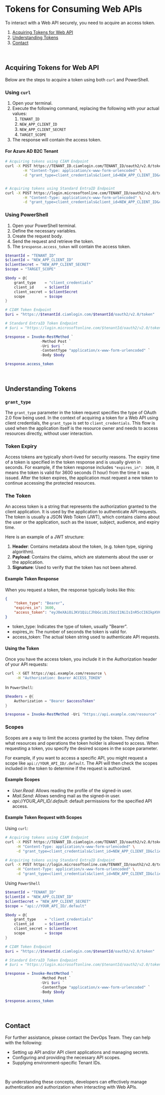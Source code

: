 # Tokens for Consuming Web APIs

To interact with a Web API securely, you need to acquire an access token.

1. [Acquiring Tokens for Web API](#acquiring-tokens-for-web-api)
2. [Understanding Tokens](#understanding-tokens)
3. [Contact](#contact)

&nbsp;

## Acquiring Tokens for Web API

Below are the steps to acquire a token using both `curl` and PowerShell.

### Using `curl`

1. Open your terminal.
2. Execute the following command, replacing the following with your actual values:
   1. `TENANT_ID`
   2. `NEW_APP_CLIENT_ID`
   3. `NEW_APP_CLIENT_SECRET`
   4. `TARGET_SCOPE`
3. The response will contain the access token.

#### For Azure AD B2C Tenant

```sh
# Acquiring tokens using CIAM Endpoint
curl -X POST https://TENANT_ID.ciamlogin.com/TENANT_ID/oauth2/v2.0/token \
        -H "Content-Type: application/x-www-form-urlencoded" \
        -d "grant_type=client_credentials&client_id=NEW_APP_CLIENT_ID&client_secret=NEW_APP_CLIENT_SECRET&scope=TARGET_SCOPE"


# Acquiring tokens using Standard EntraID Endpoint
curl -X POST https://login.microsoftonline.com/TENANT_ID/oauth2/v2.0/token \
        -H "Content-Type: application/x-www-form-urlencoded" \
        -d "grant_type=client_credentials&client_id=NEW_APP_CLIENT_ID&client_secret=NEW_APP_CLIENT_SECRET&scope=TARGET_SCOPE"
```

### Using PowerShell

1. Open your PowerShell terminal.
2. Define the necessary variables.
3. Create the request body.
4. Send the request and retrieve the token.
5. The `$response.access_token` will contain the access token.

```ps1
$tenantId = "TENANT_ID"
$clientId = "NEW_APP_CLIENT_ID"
$clientSecret = "NEW_APP_CLIENT_SECRET"
$scope = "TARGET_SCOPE"

$body = @{
    grant_type    = "client_credentials"
    client_id     = $clientId
    client_secret = $clientSecret
    scope         = $scope
}

# CIAM Token Endpoint
$uri = "https://$tenantId.ciamlogin.com/$tenantId/oauth2/v2.0/token"

# Standard EntraID Token Endpoint
# $uri = "https://login.microsoftonline.com/$tenantId/oauth2/v2.0/token"

$response = Invoke-RestMethod `
                -Method Post `
                -Uri $uri `
                -ContentType "application/x-www-form-urlencoded" `
                -Body $body

$response.access_token
```

&nbsp;

## Understanding Tokens

### `grant_type`

The `grant_type` parameter in the token request specifies
the type of OAuth 2.0 flow being used.
In the context of acquiring a token for a Web API using client credentials,
the `grant_type` is set to `client_credentials`.
This flow is used when the application itself is the resource owner
and needs to access resources directly, without user interaction.

### Token Expiry

Access tokens are typically short-lived for security reasons.
The expiry time of a token is specified in the token response
and is usually given in seconds.
For example, if the token response includes `"expires_in": 3600`,
it means the token is valid for 3600 seconds (1 hour) from the time it was issued.
After the token expires, the application must request a new token
to continue accessing the protected resources.

### The Token

An access token is a string that represents the authorization granted
to the client application.
It is used by the application to authenticate API requests.
The token is usually a JSON Web Token (JWT), which contains
claims about the user or the application,
such as the issuer, subject, audience, and expiry time.

Here is an example of a JWT structure:

1. **Header**: Contains metadata about the token, (e.g. token type, signing algorithm).
2. **Payload**: Contains the claims, which are statements about the user or the application.
3. **Signature**: Used to verify that the token has not been altered.

#### Example Token Response

When you request a token, the response typically looks like this:

```json
{
    "token_type": "Bearer",
    "expires_in": 3600,
    "access_token": "eyJ0eXAiOiJKV1QiLCJhbGciOiJSUzI1NiIsInR5cCI6IkpXVCJ9..."
}
```

- token_type: Indicates the type of token, usually "Bearer".
- expires_in: The number of seconds the token is valid for.
- access_token: The actual token string used to authenticate API requests.

#### Using the Token

Once you have the access token,
you include it in the Authorization header of your API requests:

```sh
curl -X GET https://api.example.com/resource \
     -H "Authorization: Bearer ACCESS_TOKEN"
```

In `PowerShell`:

```ps1
$headers = @{
    Authorization = "Bearer $accessToken"
}

$response = Invoke-RestMethod -Uri "https://api.example.com/resource" -Headers $headers
```

### Scopes

Scopes are a way to limit the access granted by the token.
They define what resources and operations the token holder is allowed to access.
When requesting a token, you specify the desired scopes in the scope parameter.

For example, if you want to access a specific API,
you might request a scope like `api://YOUR_API_ID/.default`.
The API will then check the scopes included in the token
to determine if the request is authorized.

#### Example Scopes

- *User.Read*: Allows reading the profile of the signed-in user.
- *Mail.Send*: Allows sending mail as the signed-in user.
- *api://YOUR_API_ID/.default*: default permissions for the specified API access.

#### Example Token Request with Scopes

Using `curl`:

```sh
# Acquiring tokens using CIAM Endpoint
curl -X POST https://TENANT_ID.ciamlogin.com/TENANT_ID/oauth2/v2.0/token \
     -H "Content-Type: application/x-www-form-urlencoded" \
     -d "grant_type=client_credentials&client_id=NEW_APP_CLIENT_ID&client_secret=NEW_APP_CLIENT_SECRET&scope=api://YOUR_API_ID/.default"

# Acquiring tokens using Standard EntraID Endpoint
curl -X POST https://login.microsoftonline.com/TENANT_ID/oauth2/v2.0/token \
     -H "Content-Type: application/x-www-form-urlencoded" \
     -d "grant_type=client_credentials&client_id=NEW_APP_CLIENT_ID&client_secret=NEW_APP_CLIENT_SECRET&scope=api://YOUR_API_ID/.default"
```

Using `PowerShell`

```ps1
$tenantId = "TENANT_ID"
$clientId = "NEW_APP_CLIENT_ID"
$clientSecret = "NEW_APP_CLIENT_SECRET"
$scope = "api://YOUR_API_ID/.default"

$body = @{
    grant_type    = "client_credentials"
    client_id     = $clientId
    client_secret = $clientSecret
    scope         = $scope
}

# CIAM Token Endpoint
$uri = "https://$tenantId.ciamlogin.com/$tenantId/oauth2/v2.0/token"

# Standard EntraID Token Endpoint
# $uri = "https://login.microsoftonline.com/$tenantId/oauth2/v2.0/token"

$response = Invoke-RestMethod `
                -Method Post `
                -Uri $uri `
                -ContentType "application/x-www-form-urlencoded" `
                -Body $body

$response.access_token
```

&nbsp;

## Contact

For further assistance, please contact the DevOps Team. They can help with the following:

- Setting up API and/or API client applications and managing secrets.
- Configuring and providing the necessary API scopes.
- Supplying environment-specific Tenant IDs.

&nbsp;
&nbsp;

By understanding these concepts,
developers can effectively manage authentication
and authorization when interacting with Web APIs.
